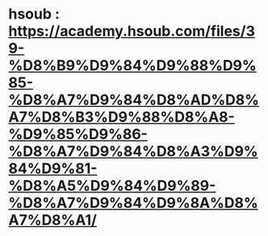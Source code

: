 # hsoub : https://academy.hsoub.com/files/39-%D8%B9%D9%84%D9%88%D9%85-%D8%A7%D9%84%D8%AD%D8%A7%D8%B3%D9%88%D8%A8-%D9%85%D9%86-%D8%A7%D9%84%D8%A3%D9%84%D9%81-%D8%A5%D9%84%D9%89-%D8%A7%D9%84%D9%8A%D8%A7%D8%A1/
